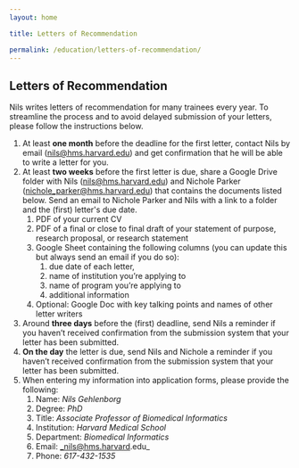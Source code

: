 ```yaml
---
layout: home

title: Letters of Recommendation

permalink: /education/letters-of-recommendation/
---
```

## Letters of Recommendation

Nils writes letters of recommendation for many trainees every year. To streamline the process and to avoid delayed submission of your letters, please follow the instructions below.

1. At least **one month** before the deadline for the first letter, contact Nils by email ([nils@hms.harvard.edu](mailto:nils@hms.harvard.edu)) and get confirmation that he will be able to write a letter for you. 
1. At least **two weeks** before the first letter is due, share a Google Drive folder with Nils ([nils@hms.harvard.edu](mailto:nils@hms.harvard.edu)) and Nichole Parker ([nichole_parker@hms.harvard.edu](mailto:nichole_parker@hms.harvard.edu)) that contains the documents listed below. Send an email to Nichole Parker and Nils with a link to a folder and the (first) letter's due date.
    1. PDF of your current CV
    1. PDF of a final or close to final draft of your statement of purpose, research proposal, or research statement
    1. Google Sheet containing the following columns (you can update this but always send an email if you do so):
        1. due date of each letter,
        1. name of institution you’re applying to
        1. name of program you’re applying to
        1. additional information
    1. Optional: Google Doc with key talking points and names of other letter writers
1. Around **three days** before the (first) deadline, send Nils a reminder if you haven’t received confirmation from the submission system that your letter has been submitted.
1. **On the day** the letter is due, send Nils and Nichole a reminder if you haven’t received confirmation from the submission system that your letter has been submitted.
1. When entering my information into application forms, please provide the following: 
    1. Name: _Nils Gehlenborg_
    1. Degree: _PhD_
    1. Title: _Associate Professor of Biomedical Informatics_
    1. Institution: _Harvard Medical School_
    1. Department: _Biomedical Informatics_
    1. Email: _nils@hms.harvard.edu_
    1. Phone: _617-432-1535_
